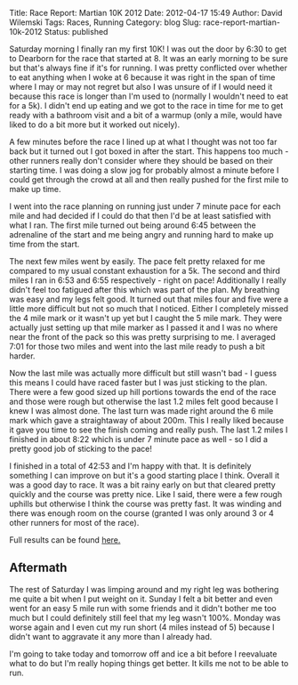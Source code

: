 Title: Race Report: Martian 10K 2012
Date: 2012-04-17 15:49
Author: David Wilemski
Tags: Races, Running
Category: blog
Slug: race-report-martian-10k-2012
Status: published

Saturday morning I finally ran my first 10K! I was out the door by 6:30
to get to Dearborn for the race that started at 8. It was an early
morning to be sure but that\'s always fine if it\'s for running. I was
pretty conflicted over whether to eat anything when I woke at 6 because
it was right in the span of time where I may or may not regret but also
I was unsure of if I would need it because this race is longer than I\'m
used to (normally I wouldn\'t need to eat for a 5k). I didn\'t end up
eating and we got to the race in time for me to get ready with a
bathroom visit and a bit of a warmup (only a mile, would have liked to
do a bit more but it worked out nicely).

A few minutes before the race I lined up at what I thought was not too
far back but it turned out I got boxed in after the start. This happens
too much - other runners really don\'t consider where they should be
based on their starting time. I was doing a slow jog for probably almost
a minute before I could get through the crowd at all and then really
pushed for the first mile to make up time.

I went into the race planning on running just under 7 minute pace for
each mile and had decided if I could do that then I\'d be at least
satisfied with what I ran. The first mile turned out being around 6:45
between the adrenaline of the start and me being angry and running hard
to make up time from the start.

The next few miles went by easily. The pace felt pretty relaxed for me
compared to my usual constant exhaustion for a 5k. The second and third
miles I ran in 6:53 and 6:55 respectively - right on pace! Additionally
I really didn\'t feel too fatigued after this which was part of the
plan. My breathing was easy and my legs felt good. It turned out that
miles four and five were a little more difficult but not so much that I
noticed. Either I completely missed the 4 mile mark or it wasn\'t up yet
but I caught the 5 mile mark. They were actually just setting up that
mile marker as I passed it and I was no where near the front of the pack
so this was pretty surprising to me. I averaged 7:01 for those two miles
and went into the last mile ready to push a bit harder.

Now the last mile was actually more difficult but still wasn\'t bad - I
guess this means I could have raced faster but I was just sticking to
the plan. There were a few good sized up hill portions towards the end
of the race and those were rough but otherwise the last 1.2 miles felt
good because I knew I was almost done. The last turn was made right
around the 6 mile mark which gave a straightaway of about 200m. This I
really liked because it gave you time to see the finish coming and
really push. The last 1.2 miles I finished in about 8:22 which is under
7 minute pace as well - so I did a pretty good job of sticking to the
pace!

I finished in a total of 42:53 and I\'m happy with that. It is
definitely something I can improve on but it\'s a good starting place I
think. Overall it was a good day to race. It was a bit rainy early on
but that cleared pretty quickly and the course was pretty nice. Like I
said, there were a few rough uphills but otherwise I think the course
was pretty fast. It was winding and there was enough room on the course
(granted I was only around 3 or 4 other runners for most of the race).

Full results can be found
[here.](http://www.timing.runningfitsites.com/raceresults.php?RaceID=31)

Aftermath
---------

The rest of Saturday I was limping around and my right leg was bothering
me quite a bit when I put weight on it. Sunday I felt a bit better and
even went for an easy 5 mile run with some friends and it didn\'t bother
me too much but I could definitely still feel that my leg wasn\'t 100%.
Monday was worse again and I even cut my run short (4 miles instead of
5) because I didn\'t want to aggravate it any more than I already had.

I\'m going to take today and tomorrow off and ice a bit before I
reevaluate what to do but I\'m really hoping things get better. It kills
me not to be able to run.

 

